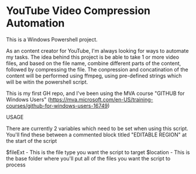 # YouTube Video Compression Automation

This is a Windows Powershell project. 

As an content creator for YouTube, I'm always looking for ways to automate my tasks. The idea behind this project is be able to take 1 or more video files, and based on the file name, combine different parts of the content, followed by compressing the file. The conpression and concatination of the content will be performed using ffmpeg, using pre-defined strings which will be witin the powershell script.

This is my first GH repo, and I've been using the MVA course "GITHUB for Windows Users" (https://mva.microsoft.com/en-US/training-courses/github-for-windows-users-16749)

USAGE

There are currently 2 variables which need to be set when using this script. You'll find these between a commented block titled "EDITABLE REGION" at the start of the script

$fileExt - This is the file type you want the script to target
$location - This is the base folder where you'll put all of the files you want the script to process
